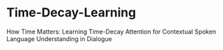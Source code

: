 # Time-Decay-Learning
How Time Matters: Learning Time-Decay Attention for Contextual Spoken Language Understanding in Dialogue
